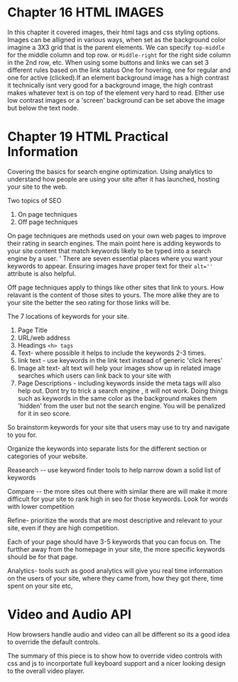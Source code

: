 # Chapter 16 HTML IMAGES

In this chapter it covered images, their html tags and css styling options. Images can be alligned in various ways, when set as the background color imagine a 3X3 grid that is the parent elements.
We can specify `top-middle` for the middle column and top row. or `Middle-right` for the right side column in the 2nd row, etc. When using some buttons and links we can set 3 different rules based on the link status
One for hovering, one for regular and one for active (clicked).If an element background image has a high contrast it technically isnt very good for a background image, the high contrast makes whatever text is on top of the element very hard to read.
EIther use low contrast images or a 'screen' background can be set above the image but below the text node. 

# Chapter 19 HTML Practical Information

Covering the basics for search engine optimization. Using analytics to understand how people are using your site after it has launched, hosting your site to the web.

Two topics of SEO
1. On page techniques
1. Off page techniques

On page techniques are methods used on your own web pages to improve their rating in search engines. The main point here is adding keywords to your site content that match keywords likely to be typed into a search engine by a user. '
There are seven essential places where you want your keywords to appear. Ensuring images have proper text for their `alt=''` attribute is also helpful.

Off page techniques apply to things like other sites that link to yours. How relavant is the content of those sites to yours. The more alike they are to your site the better the seo rating for those links will be. 

The 7 locations of keywords for your site.
1. Page Title
2. URL/web address
3. Headings `<h> tags`
4. Text- where possible it helps to include the keywords 2-3 times. 
5. link text - use keywords in the link text instead of generic 'click heres' 
6. Image alt text- alt text will help your images show up in related image searches which users can link back to your site with
7. Page Descriptions - including keywords inside the meta tags will also help out. Dont try to trick a search engine , it will not work. Doing things such as keywords in the same color as the 
background makes them 'hidden' from the user but not the search engine. You will be penalized for it in seo score.

So brainstorm keywords for your site that users may use to try and navigate to you for.

Organize the keywords into separate lists for the different section or categories of your website. 

Reasearch -- use keyword finder tools to help narrow down a solid list of keywords 

Compare -- the more sites out there with similar there are will make it more difficult for your site to rank high in seo for those keywords. Look for words with lower competition 

Refine- prioritize the words that are most descriptive and relevant to your site, even if they are high competition.

Each of your page should have 3-5 keywords that you can focus on. The furtther away from the homepage in your site, the more specific keywords should be for that page. 

Analytics- tools such as good analytics will give you real time information on the users of your site, where they came from, how they got there, time spent on your site etc, 


# Video and Audio API
 
How browsers handle audio and video can all be different so its a good idea to override the default controls. 

The summary of this piece is to show how to override video controls with css and js to incorportate full keyboard support and a nicer looking design to the overall video player.
